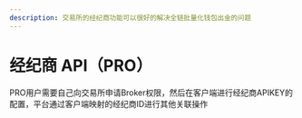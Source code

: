 ```yaml
---
description: 交易所的经纪商功能可以很好的解决全链批量化钱包出金的问题
---
```


# 经纪商 API（PRO）

PRO用户需要自己向交易所申请Broker权限，然后在客户端进行经纪商APIKEY的配置，平台通过客户端映射的经纪商ID进行其他关联操作
